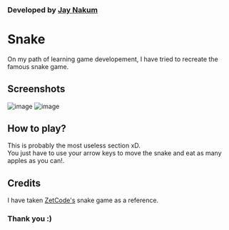 ### Developed by [Jay Nakum](https://JayNakum.github.io/)

# Snake
On my path of learning game developement, I have tried to recreate the famous snake game.

## Screenshots
![image](https://user-images.githubusercontent.com/45930809/147406326-e99b89f3-a585-4ad2-836e-c004198f0792.png)
![image](https://user-images.githubusercontent.com/45930809/147406331-52cdc109-4da1-4cf9-8893-20215a1e4f7b.png)

## How to play?
This is probably the most useless section xD.  
You just have to use your arrow keys to move the snake and eat as many apples as you can!.

## Credits
I have taken [ZetCode's](https://zetcode.com/javagames/) snake game as a reference.

### Thank you :)
